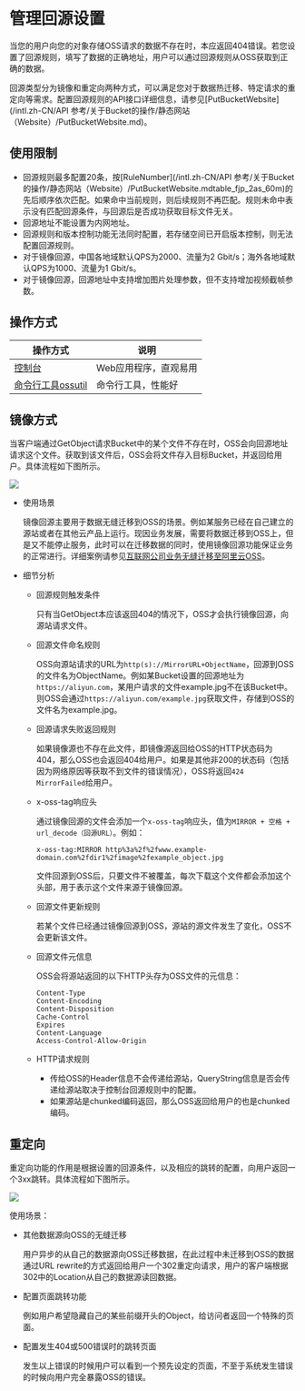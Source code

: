 # 管理回源设置

当您的用户向您的对象存储OSS请求的数据不存在时，本应返回404错误。若您设置了回源规则，填写了数据的正确地址，用户可以通过回源规则从OSS获取到正确的数据。

回源类型分为镜像和重定向两种方式，可以满足您对于数据热迁移、特定请求的重定向等需求。配置回源规则的API接口详细信息，请参见[PutBucketWebsite](/intl.zh-CN/API 参考/关于Bucket的操作/静态网站（Website）/PutBucketWebsite.md)。

## 使用限制

-   回源规则最多配置20条，按[RuleNumber](/intl.zh-CN/API 参考/关于Bucket的操作/静态网站（Website）/PutBucketWebsite.mdtable_fjp_2as_60m)的先后顺序依次匹配。如果命中当前规则，则后续规则不再匹配。规则未命中表示没有匹配回源条件，与回源后是否成功获取目标文件无关。
-   回源地址不能设置为内网地址。
-   回源规则和版本控制功能无法同时配置，若存储空间已开启版本控制，则无法配置回源规则。
-   对于镜像回源，中国各地域默认QPS为2000、流量为2 Gbit/s；海外各地域默认QPS为1000、流量为1 Gbit/s。
-   对于镜像回源，回源地址中支持增加图片处理参数，但不支持增加视频截帧参数。

## 操作方式

|操作方式|说明|
|----|--|
|[控制台](/intl.zh-CN/控制台用户指南/存储空间管理/基础设置/回源规则/概述.md)|Web应用程序，直观易用|
|[命令行工具ossutil](/intl.zh-CN/常用工具/命令行工具ossutil/常用命令/website.md)|命令行工具，性能好|

## 镜像方式

当客户端通过GetObject请求Bucket中的某个文件不存在时，OSS会向回源地址请求这个文件。获取到该文件后，OSS会将文件存入目标Bucket，并返回给用户。具体流程如下图所示。

![](https://static-aliyun-doc.oss-accelerate.aliyuncs.com/assets/img/zh-CN/5447559951/p1580.png)

-   使用场景

    镜像回源主要用于数据无缝迁移到OSS的场景。例如某服务已经在自己建立的源站或者在其他云产品上运行。现因业务发展，需要将数据迁移到OSS上，但是又不能停止服务，此时可以在迁移数据的同时，使用镜像回源功能保证业务的正常进行。详细案例请参见[互联网公司业务无缝迁移至阿里云OSS]()。

-   细节分析
    -   回源规则触发条件

        只有当GetObject本应该返回404的情况下，OSS才会执行镜像回源，向源站请求文件。

    -   回源文件命名规则

        OSS向源站请求的URL为`http(s)://MirrorURL+ObjectName`，回源到OSS的文件名为ObjectName。例如某Bucket设置的回源地址为`https://aliyun.com`，某用户请求的文件example.jpg不在该Bucket中。则OSS会通过`https://aliyun.com/example.jpg`获取文件，存储到OSS的文件名为example.jpg。

    -   回源请求失败返回规则

        如果镜像源也不存在此文件，即镜像源返回给OSS的HTTP状态码为404，那么OSS也会返回404给用户。如果是其他非200的状态码（包括因为网络原因等获取不到文件的错误情况），OSS将返回`424 MirrorFailed`给用户。

    -   x-oss-tag响应头

        通过镜像回源的文件会添加一个`x-oss-tag`响应头，值为`MIRROR + 空格 + url_decode（回源URL）`。例如：

        ```
        x-oss-tag:MIRROR http%3a%2f%2fwww.example-domain.com%2fdir1%2fimage%2fexample_object.jpg
        ```

        文件回源到OSS后，只要文件不被覆盖，每次下载这个文件都会添加这个头部，用于表示这个文件来源于镜像回源。

    -   回源文件更新规则

        若某个文件已经通过镜像回源到OSS，源站的源文件发生了变化，OSS不会更新该文件。

    -   回源文件元信息

        OSS会将源站返回的以下HTTP头存为OSS文件的元信息：

        ```
        Content-Type
        Content-Encoding
        Content-Disposition
        Cache-Control
        Expires
        Content-Language
        Access-Control-Allow-Origin
        ```

    -   HTTP请求规则
        -   传给OSS的Header信息不会传递给源站，QueryString信息是否会传递给源站取决于控制台回源规则中的配置。
        -   如果源站是chunked编码返回，那么OSS返回给用户的也是chunked编码。

## 重定向

重定向功能的作用是根据设置的回源条件，以及相应的跳转的配置，向用户返回一个3xx跳转。具体流程如下图所示。

![](https://static-aliyun-doc.oss-accelerate.aliyuncs.com/assets/img/zh-CN/5447559951/p1591.png)

使用场景：

-   其他数据源向OSS的无缝迁移

    用户异步的从自己的数据源向OSS迁移数据，在此过程中未迁移到OSS的数据通过URL rewrite的方式返回给用户一个302重定向请求，用户的客户端根据302中的Location从自己的数据源读回数据。

-   配置页面跳转功能

    例如用户希望隐藏自己的某些前缀开头的Object，给访问者返回一个特殊的页面。

-   配置发生404或500错误时的跳转页面

    发生以上错误的时候用户可以看到一个预先设定的页面，不至于系统发生错误的时候向用户完全暴露OSS的错误。


